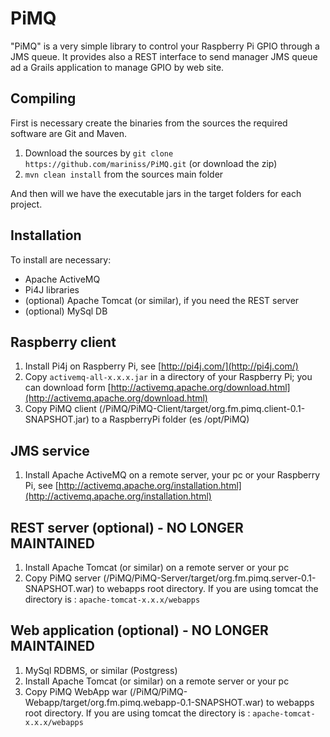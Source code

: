 PiMQ
========

"PiMQ" is a very simple library to control your Raspberry Pi GPIO through a JMS queue.
It provides also a REST interface to send manager JMS queue ad a Grails application to manage GPIO by web site.

Compiling
-------

First is necessary create the binaries from the sources the required software are Git and Maven.

1. Download the sources by `` git clone https://github.com/mariniss/PiMQ.git `` (or download the zip)
2. `` mvn clean install `` from the sources main folder

And then will we have the executable jars in the target folders for each project.

Installation
-------

To install are necessary:
* Apache ActiveMQ
* Pi4J libraries
* (optional) Apache Tomcat (or similar), if you need the REST server
* (optional) MySql DB

## Raspberry client

1. Install Pi4j on Raspberry Pi, see [http://pi4j.com/](http://pi4j.com/)
2. Copy `` activemq-all-x.x.x.jar `` in a directory of your Raspberry Pi; you can download form [http://activemq.apache.org/download.html](http://activemq.apache.org/download.html)
3. Copy PiMQ client (/PiMQ/PiMQ-Client/target/org.fm.pimq.client-0.1-SNAPSHOT.jar) to a  RaspberryPi folder (es /opt/PiMQ)

## JMS service

1. Install Apache ActiveMQ on a remote server, your pc or your Raspberry Pi, see [http://activemq.apache.org/installation.html](http://activemq.apache.org/installation.html)

## REST server (optional) - NO LONGER MAINTAINED

1. Install Apache Tomcat (or similar) on a remote server or your pc
2. Copy PiMQ server (/PiMQ/PiMQ-Server/target/org.fm.pimq.server-0.1-SNAPSHOT.war) to webapps root directory. If you are using tomcat the directory is : `` apache-tomcat-x.x.x/webapps ``

## Web application (optional) - NO LONGER MAINTAINED

1. MySql RDBMS, or similar (Postgress)
1. Install Apache Tomcat (or similar) on a remote server or your pc
2. Copy PiMQ WebApp war (/PiMQ/PiMQ-Webapp/target/org.fm.pimq.webapp-0.1-SNAPSHOT.war) to webapps root directory. If you are using tomcat the directory is : `` apache-tomcat-x.x.x/webapps ``
